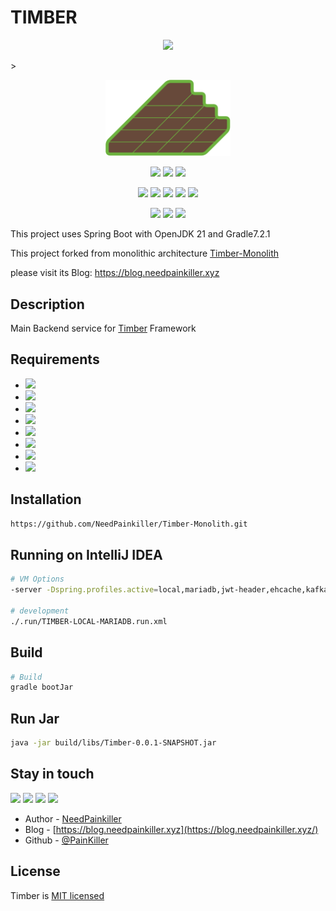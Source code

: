 # TIMBER

<p align="center">
    <img src="https://capsule-render.vercel.app/api?type=waving&color=auto&height=300&section=header&text=TIMBER&fontSize=90&animation=fadeIn&fontAlignY=38&desc=Micro%20Backend%20Service&descAlignY=51&descAlign=62"/>
</p>>

<p align="center">
  <a href="https://blog.needpainkiller.xyz/" target="blank"><img src="./img/timber-logo.svg" width="200" alt="Timber Logo" /></a>
</p>

<p align="center">
  <img src="https://img.shields.io/badge/Java-67493A?style=flat-square&logo=OpenJDK&logoColor=white"/>
  <img src="https://img.shields.io/badge/Spring%20Boot-6DB33F?style=flat-square&logo=SpringBoot&logoColor=white"/>
  <img src="https://img.shields.io/badge/Spring%20Security-6DB33F?style=flat-square&logo=springsecurity&logoColor=white"/>
</p>
<p align="center">
  <img src="https://img.shields.io/badge/Apache Kafka-231F20?style=flat-square&logo=apachekafka&logoColor=white"/>
  <img src="https://img.shields.io/badge/Hibernate-59666C?style=flat-square&logo=Hibernate&logoColor=white"/>
  <img src="https://img.shields.io/badge/Mysql-4479A1?style=flat-square&logo=mysql&logoColor=white"/>
  <img src="https://img.shields.io/badge/Mariadb-003545?style=flat-square&logo=mariadb&logoColor=white"/>
  <img src="https://img.shields.io/badge/Redis-DC382D?style=flat-square&logo=redis&logoColor=white"/>
</p>
<p align="center">
  <img src="https://img.shields.io/badge/Microsoft Azure-0078D4?style=flat-square&logo=microsoftazure&logoColor=white"/>
  <img src="https://img.shields.io/badge/Docker-2496ED?style=flat-square&logo=docker&logoColor=white"/>
  <img src="https://img.shields.io/badge/Gradle-02303A?style=flat-square&logo=gradle&logoColor=white"/>
</p>
  <!--[![Backers on Open Collective](https://opencollective.com/nest/backers/badge.svg)](https://opencollective.com/nest#backer)
  [![Sponsors on Open Collective](https://opencollective.com/nest/sponsors/badge.svg)](https://opencollective.com/nest#sponsor)-->
This project uses Spring Boot with OpenJDK 21 and Gradle7.2.1

This project forked from monolithic architecture [Timber-Monolith](https://github.com/NeedPainkiller/Timber-Monolith)

please visit its Blog: https://blog.needpainkiller.xyz


## Description
Main Backend service for [Timber](https://github.com/NeedPainkiller/Timber) Framework
## Requirements
- <img src="https://img.shields.io/badge/Java-67493A?style=flat-square&logo=OpenJDK&logoColor=white"/>
- <img src="https://img.shields.io/badge/Spring%20Boot-6DB33F?style=flat-square&logo=SpringBoot&logoColor=white"/>
- <img src="https://img.shields.io/badge/Apache Kafka-231F20?style=flat-square&logo=apachekafka&logoColor=white"/>
- <img src="https://img.shields.io/badge/Hibernate-59666C?style=flat-square&logo=Hibernate&logoColor=white"/>
- <img src="https://img.shields.io/badge/Mysql-4479A1?style=flat-square&logo=mysql&logoColor=white"/>
- <img src="https://img.shields.io/badge/Mariadb-003545?style=flat-square&logo=mariadb&logoColor=white"/>
- <img src="https://img.shields.io/badge/Redis-DC382D?style=flat-square&logo=redis&logoColor=white"/>
- <img src="https://img.shields.io/badge/Gradle-02303A?style=flat-square&logo=gradle&logoColor=white"/>
## Installation
```bash
https://github.com/NeedPainkiller/Timber-Monolith.git
```

## Running on IntelliJ IDEA

```bash
# VM Options
-server -Dspring.profiles.active=local,mariadb,jwt-header,ehcache,kafka -Djava.net.preferIPv4Stack=true -Dlog4j2.formatMsgNoLookups=true -Xms1024m -Xmx1024m -XX:MaxNewSize=384m -XX:+HeapDumpOnOutOfMemoryError -XX:HeapDumpPath=./logs/java_pid<pid>.hprof -XX:ParallelGCThreads=2 -Xlog:gc:./logs/gclog

# development
./.run/TIMBER-LOCAL-MARIADB.run.xml
```

## Build
```Bash
# Build 
gradle bootJar
```

## Run Jar
```Bash
java -jar build/libs/Timber-0.0.1-SNAPSHOT.jar
```

## Stay in touch
<p>
  <a href="https://home.needpainkiller.xyz/" target="_blank"><img src="https://img.shields.io/badge/Home-EF3346?style=flat-square&logo=googlehome&logoColor=white"/></a>
  <a href="https://blog.needpainkiller.xyz/" target="_blank"><img src="https://img.shields.io/badge/Blog-15171A?style=flat-square&logo=Ghost&logoColor=white"/></a>
  <a href="mailto:kam6512@gmail.com" target="_blank"><img src="https://img.shields.io/badge/kam6512@gmail.com-EA4335?style=flat-square&logo=Gmail&logoColor=white"/></a>
  <a href="mailto:needpainkiller6512@gmail.com" target="_blank"><img src="https://img.shields.io/badge/needpainkiller6512@gmail.com-EA4335?style=flat-square&logo=Gmail&logoColor=white"/></a>
</p>

- Author - [NeedPainkiller](https://home.needpainkiller.xyz/)
- Blog - [https://blog.needpainkiller.xyz](https://blog.needpainkiller.xyz/)
- Github - [@PainKiller](https://github.com/NeedPainkiller)

## License
Timber is [MIT licensed](LICENSE)
